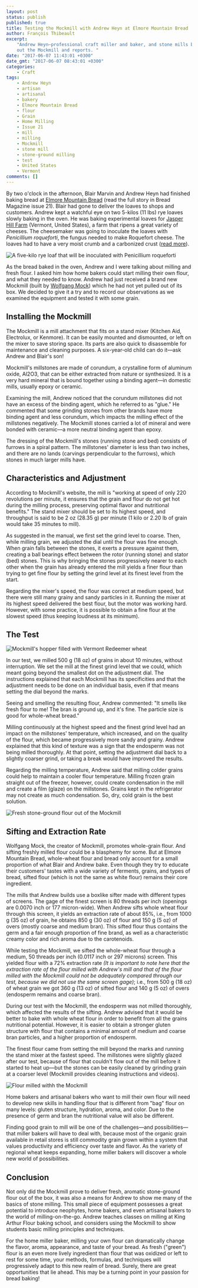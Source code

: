 ```yaml
---
layout: post
status: publish
published: true
title: Testing the Mockmill with Andrew Heyn at Elmore Mountain Bread
author: François Thibeault
excerpt:
    "Andrew Heyn—professional craft miller and baker, and stone mills builder—tries
    out the Mockmill and reports. "
date: "2017-06-07 11:43:01 +0300"
date_gmt: "2017-06-07 08:43:01 +0300"
categories:
    - Craft
tags:
    - Andrew Heyn
    - artisan
    - artisanal
    - bakery
    - Elmore Mountain Bread
    - flour
    - Grain
    - Home Milling
    - Issue 21
    - mill
    - milling
    - Mockmill
    - stone mill
    - stone-ground milling
    - test
    - United States
    - Vermont
comments: []
---
```


By two o'clock in the afternoon, Blair Marvin and Andrew Heyn had finished baking bread at [Elmore Mountain Bread](http://www.elmoremountainbread.com/") (read the full story in Bread Magazine issue 21). Blair had gone to deliver the loaves to shops and customers. Andrew kept a watchful eye on two 5-kilos (11 lbs) rye loaves slowly baking in the oven. He was baking experimental loaves for [Jasper Hill Farm](http://www.jasperhillfarm.com/cheese-1/") (Vermont, United States), a farm that ripens a great variety of cheeses. The cheesemaker was going to inoculate the loaves with _Penicillium roqueforti_, the fungus needed to make Roquefort cheese. The loaves had to have a very moist crumb and a carbonized crust ([read more](http://www.recette-roquefort.fr/culture-papillon/le-secret-du-penicillium-roqueforti-papillon/")).

![A five-kilo rye loaf that will be inoculated with Penicillium roqueforti](/breadmagazine/assets/blog/francois-thibeault-034-Andrew-Heyn-rye-penicillium-roqueforti-wp.jpg)

As the bread baked in the oven, Andrew and I were talking about milling and fresh flour. I asked him how home bakers could start milling their own flour, and what they needed to know. Andrew had just received a brand new Mockmill (built by [Wolfgang Mock](http://www.wolfgangmock.com/en/)) which he had not yet pulled out of its box. We decided to give it a try and to record our observations as we examined the equipment and tested it with some grain.

## Installing the Mockmill

The Mockmill is a mill attachment that fits on a stand mixer (Kitchen Aid, Electrolux, or Kenmore). It can be easily mounted and dismounted, or left on the mixer to save storing space. Its parts are also quick to disassemble for maintenance and cleaning purposes. A six-year-old child can do it&mdash;ask Andrew and Blair's son!

Mockmill's millstones are made of corundum, a crystalline form of aluminum oxide, Al2O3, that can be either extracted from nature or synthesized. It is a very hard mineral that is bound together using a binding agent&mdash;in domestic mills, usually epoxy or ceramic.

Examining the mill, Andrew noticed that the corundum millstones did not have an excess of the binding agent, which he referred to as "glue." He commented that some grinding stones from other brands have more binding agent and less corundum, which impacts the milling effect of the millstones negatively. The Mockmill stones carried a lot of mineral and were bonded with ceramic&mdash;a more neutral binding agent than epoxy.

The dressing of the Mockmill's stones (running stone and bed) consists of furrows in a spiral pattern. The millstones' diameter is less than two inches, and there are no lands (carvings perpendicular to the furrows), which stones in much larger mills have.

## Characteristics and Adjustment

According to Mockmill's website, the mill is "working at speed of only 220 revolutions per minute, it ensures that the grain and flour do not get hot during the milling process, preserving optimal flavor and nutritional benefits." The stand mixer should be set to its highest speed, and throughput is said to be 2 oz (28.35 g) per minute (1 kilo or 2.20 lb of grain would take 35 minutes to mill).

As suggested in the manual, we first set the grind level to coarse. Then, while milling grain, we adjusted the dial until the flour was fine enough. When grain falls between the stones, it exerts a pressure against them, creating a ball bearings effect between the rotor (running stone) and stator (bed) stones. This is why bringing the stones progressively nearer to each other when the grain has already entered the mill yields a finer flour than trying to get fine flour by setting the grind level at its finest level from the start.

Regarding the mixer's speed, the flour was correct at medium speed, but there were still many grainy and sandy particles in it. Running the mixer at its highest speed delivered the best flour, but the motor was working hard. However, with some practice, it is possible to obtain a fine flour at the slowest speed (thus keeping loudness at its minimum).

## The Test

![Mockmill's hopper filled with Vermont Redeemer wheat](/breadmagazine/assets/blog/francois-thibeault-003-Andrew-Heyn-mockmill-wp.jpg)

In our test, we milled 500 g (18 oz) of grains in about 10 minutes, without interruption. We set the mill at the finest grind level that we could, which meant going beyond the smallest dot on the adjustment dial. The instructions explained that each Mockmill has its specificities and that the adjustment needs to be done on an individual basis, even if that means setting the dial beyond the marks.

Seeing and smelling the resulting flour, Andrew commented: "It smells like fresh flour to me! The bran is ground up, and it's fine. The particle size is good for whole-wheat bread."

Milling continuously at the highest speed and the finest grind level had an impact on the millstones' temperature, which increased, and on the quality of the flour, which became progressively more sandy and grainy. Andrew explained that this kind of texture was a sign that the endosperm was not being milled thoroughly. At that point, setting the adjustment dial back to a slightly coarser grind, or taking a break would have improved the results.

Regarding the milling temperature, Andrew said that milling colder grains could help to maintain a cooler flour temperature. Milling frozen grain straight out of the freezer, however, could create condensation in the mill and create a film (glaze) on the millstones. Grains kept in the refrigerator may not create as much condensation. So, dry, cold grain is the best solution.

![Fresh stone-ground flour out of the Mockmill](/breadmagazine/assets/blog/francois-thibeault-002-Andrew-Heyn-mockmill-wp.jpg)

## Sifting and Extraction Rate

Wolfgang Mock, the creator of Mockmill, promotes whole-grain flour. And sifting freshly milled flour could be a blasphemy for some. But at Elmore Mountain Bread, whole-wheat flour and bread only account for a small proportion of what Blair and Andrew bake. Even though they try to educate their customers' tastes with a wide variety of ferments, grains, and types of bread, sifted flour (which is not the same as white flour) remains their core ingredient.

The mills that Andrew builds use a boxlike sifter made with different types of screens. The gage of the finest screen is 80 threads per inch (openings are 0.0070 inch or 177 micron-wide). When Andrew sifts whole wheat flour through this screen, it yields an extraction rate of about 85%, i.e., from 1000 g (35 oz) of grain, he obtains 850 g (30 oz) of flour and 150 g (5 oz) of overs (mostly coarse and medium bran). This sifted flour thus contains the germ and a fair enough proportion of fine brand, as well as a characteristic creamy color and rich aroma due to the carotenoids.

While testing the Mockmill, we sifted the whole-wheat flour through a medium, 50 threads per inch (0.0117 inch or 297 microns) screen. This yielded flour with a 72% extraction rate _(It is important to note here that the extraction rate of the flour milled with Andrew's mill and that of the flour milled with the Mockmill could not be adequately compared through our test, because we did not use the same screen gage)_; i.e., from 500 g (18 oz) of wheat grain we got 360 g (13 oz) of sifted flour and 140 g (5 oz) of overs (endosperm remains and coarse bran).

During our test with the Mockmill, the endosperm was not milled thoroughly, which affected the results of the sifting. Andrew advised that it would be better to bake with whole wheat flour in order to benefit from all the grains nutritional potential. However, it is easier to obtain a stronger gluten structure with flour that contains a minimal amount of medium and coarse bran particles, and a higher proportion of endosperm.

The finest flour came from setting the mill beyond the marks and running the stand mixer at the fastest speed. The millstones were slightly glazed after our test, because of flour that couldn't flow out of the mill before it started to heat up&mdash;but the stones can be easily cleaned by grinding grain at a coarser level (Mockmill provides cleaning instructions and videos).

![Flour milled withh the Mockmill](/breadmagazine/assets/blog/francois-thibeault-033-Andrew-Heyn-mockmill-wp.jpg)

Home bakers and artisanal bakers who want to mill their own flour will need to develop new skills in handling flour that is different from "bag" flour on many levels: gluten structure, hydration, aroma, and color. Due to the presence of germ and bran the nutritional value will also be different.

Finding good grain to mill will be one of the challenges&mdash;and possibilities&mdash;that miller bakers will have to deal with, because most of the organic grain available in retail stores is still commodity grain grown within a system that values productivity and efficiency over taste and flavor. As the variety of regional wheat keeps expanding, home miller bakers will discover a whole new world of possibilities.

## Conclusion

Not only did the Mockmill prove to deliver fresh, aromatic stone-ground flour out of the box, it was also a means for Andrew to show me many of the basics of stone milling. This small piece of equipment possesses a great potential to introduce neophytes, home bakers, and even artisanal bakers to the world of milling-on-the-go. Andrew teaches classes on milling at King Arthur Flour baking school, and considers using the Mockmill to show students basic milling principles and techniques.

For the home miller baker, milling your own flour can dramatically change the flavor, aroma, appearance, and taste of your bread. As fresh ("green") flour is an even more lively ingredient than flour that was oxidized or left to rest for some time, your methods, formulas, and techniques will progressively adapt to this new realm of bread. Surely, there are great opportunities that lie ahead. This may be a turning point in your passion for bread baking!
